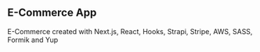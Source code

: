 ## E-Commerce App

E-Commerce created with Next.js, React, Hooks, Strapi, Stripe, AWS, SASS, Formik and Yup
